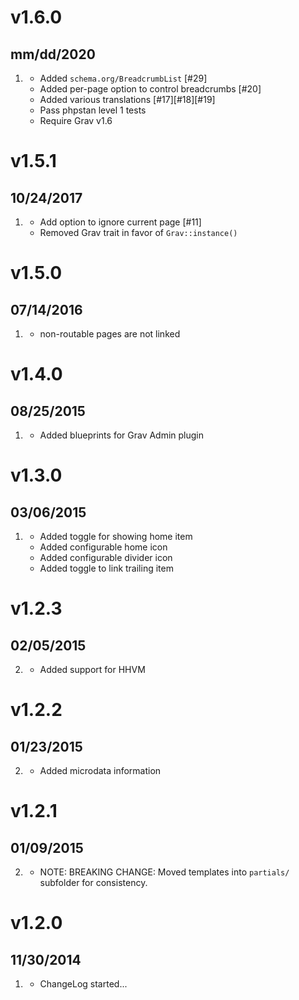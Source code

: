 # v1.6.0
## mm/dd/2020

1. [](#new)
    * Added `schema.org/BreadcrumbList` [#29]
    * Added per-page option to control breadcrumbs [#20]
    * Added various translations [#17][#18][#19]
    * Pass phpstan level 1 tests
    * Require Grav v1.6

# v1.5.1
## 10/24/2017

1. [](#improved)
    * Add option to ignore current page [#11]
    * Removed Grav trait in favor of `Grav::instance()`

# v1.5.0
## 07/14/2016

1. [](#improved)
    * non-routable pages are not linked

# v1.4.0
## 08/25/2015

1. [](#improved)
    * Added blueprints for Grav Admin plugin

# v1.3.0
## 03/06/2015

1. [](#new)
    * Added toggle for showing home item
    * Added configurable home icon
    * Added configurable divider icon
    * Added toggle to link trailing item

# v1.2.3
## 02/05/2015

2. [](#improved)
    * Added support for HHVM

# v1.2.2
## 01/23/2015

2. [](#improved)
    * Added microdata information

# v1.2.1
## 01/09/2015

2. [](#improved)
    * NOTE: BREAKING CHANGE: Moved templates into `partials/` subfolder for consistency.

# v1.2.0
## 11/30/2014

1. [](#new)
    * ChangeLog started...
